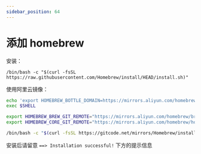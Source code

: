 ```yaml
---
sidebar_position: 64
---
```


# 添加 homebrew

安装：

    /bin/bash -c "$(curl -fsSL https://raw.githubusercontent.com/Homebrew/install/HEAD/install.sh)"

使用阿里云镜像：

```bash
echo 'export HOMEBREW_BOTTLE_DOMAIN=https://mirrors.aliyun.com/homebrew/homebrew-bottles' | tee -a ~/.bash_profile ~/.zshrc > /dev/null
exec $SHELL
```

```bash
export HOMEBREW_BREW_GIT_REMOTE="https://mirrors.aliyun.com/homebrew/brew.git"
export HOMEBREW_CORE_GIT_REMOTE="https://mirrors.aliyun.com/homebrew/homebrew-core.git"

/bin/bash -c "$(curl -fsSL https://gitcode.net/mirrors/Homebrew/install/-/raw/master/install.sh)"
```

安装后请留意 `==> Installation successful!` 下方的提示信息
